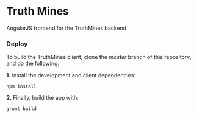 Truth Mines
===========

AngularJS frontend for the TruthMines backend.

### Deploy
To build the TruthMines client, clone the *master* branch of this repository, and do the following:
	
**1.** Install the development and client dependencies:
```
npm install
```

**2.** Finally, build the app with:
```
grunt build
```

